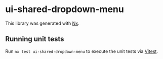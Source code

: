 # ui-shared-dropdown-menu

This library was generated with [Nx](https://nx.dev).

## Running unit tests

Run `nx test ui-shared-dropdown-menu` to execute the unit tests via [Vitest](https://vitest.dev/).
